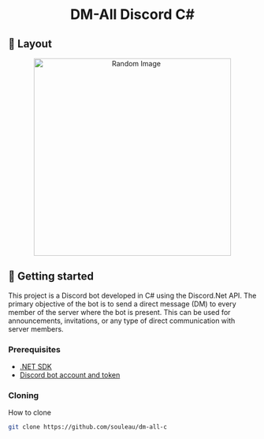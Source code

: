 


<h1 align="center" style="font-weight: bold;">DM-All Discord C#</h1>





<h2 id="layout">🎨 Layout</h2>

<p align="center">

<img src="https://cdn.discordapp.com/attachments/1254488018627203183/1282434254285963376/image.png?ex=66df5778&is=66de05f8&hm=30317a2ed0e18c39ed6dbf475aa7dade960016e0da04305e7024e85e2e6d9c28&" alt="Random Image" width="400px">
</p>

<h2 id="started">🚀 Getting started</h2>

This project is a Discord bot developed in C# using the Discord.Net API. The primary objective of the bot is to send a direct message (DM) to every member of the server where the bot is present. This can be used for announcements, invitations, or any type of direct communication with server members.

<h3>Prerequisites</h3>

- [.NET SDK](https://dotnet.microsoft.com/en-us/download/visual-studio-sdks)
- [Discord bot account and token](https://discord.com/developers/applications)

<h3>Cloning</h3>

How to clone

```bash
git clone https://github.com/souleau/dm-all-c
```
